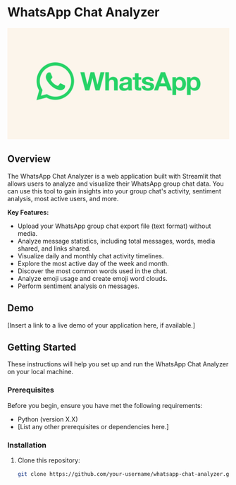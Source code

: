 # WhatsApp Chat Analyzer

![WhatsApp Chat Analyzer Logo](y8-PTBaP90a.png)

## Overview

The WhatsApp Chat Analyzer is a web application built with Streamlit that allows users to analyze and visualize their WhatsApp group chat data. You can use this tool to gain insights into your group chat's activity, sentiment analysis, most active users, and more.

**Key Features:**

- Upload your WhatsApp group chat export file (text format) without media.
- Analyze message statistics, including total messages, words, media shared, and links shared.
- Visualize daily and monthly chat activity timelines.
- Explore the most active day of the week and month.
- Discover the most common words used in the chat.
- Analyze emoji usage and create emoji word clouds.
- Perform sentiment analysis on messages.

## Demo

[Insert a link to a live demo of your application here, if available.]

## Getting Started

These instructions will help you set up and run the WhatsApp Chat Analyzer on your local machine.

### Prerequisites

Before you begin, ensure you have met the following requirements:

- Python (version X.X)
- [List any other prerequisites or dependencies here.]

### Installation

1. Clone this repository:

   ```bash
   git clone https://github.com/your-username/whatsapp-chat-analyzer.git

